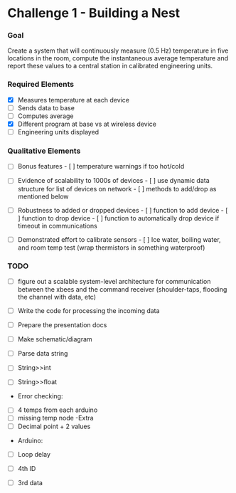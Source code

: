 # Challenge 1 - Building a Nest

### Goal
Create a system that will continuously measure (0.5 Hz) temperature in five locations in the room, compute the instantaneous average temperature and report these values to a central station in calibrated engineering units.

### Required Elements

- [X] Measures temperature at each device
- [ ] Sends data to base 
- [ ] Computes average
- [X] Different program at base vs at wireless device
- [ ] Engineering units displayed

### Qualitative Elements

- [ ] Bonus features
		- [ ] temperature warnings if too hot/cold
- [ ] Evidence of scalability to 1000s of devices
		- [ ] use dynamic data structure for list of devices on network
		- [ ] methods to add/drop as mentioned below
- [ ] Robustness to added or dropped devices
		- [ ] function to add device
		- [ ] function to drop device
		- [ ] function to automatically drop device if timeout in communications
- [ ] Demonstrated effort to calibrate sensors
		- [ ] Ice water, boiling water, and room temp test (wrap thermistors in something waterproof)


### TODO
- [ ] figure out a scalable system-level architecture for communication between the xbees and the command receiver (shoulder-taps, flooding the channel with data, etc) 
- [ ] Write the code for processing the incoming data
- [ ] Prepare the presentation docs
- [ ] Make schematic/diagram

- [ ] Parse data string
- [ ] String>>int
- [ ] String>>float
-  Error checking:
- [ ] 4 temps from each arduino
- [ ] missing temp node -Extra
- [ ]  Decimal point + 2 values
-  Arduino:
- [ ] Loop delay
- [ ] 4th ID
- [ ] 3rd data

